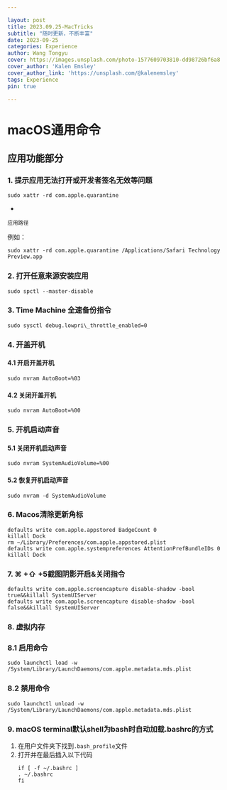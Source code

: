 ```yaml
---

layout: post
title: 2023.09.25-MacTricks
subtitle: "随时更新，不断丰富"
date: 2023-09-25
categories: Experience
author: Wang Tongyu
cover: https://images.unsplash.com/photo-1577609703810-dd98726bf6a8
cover_author: 'Kalen Emsley'
cover_author_link: 'https://unsplash.com/@kalenemsley'
tags: Experience
pin: true

---
```


# macOS通用命令
## 应用功能部分
### 1. 提示应用无法打开或开发者签名无效等问题

```
sudo xattr -rd com.apple.quarantine 
``` 
+
`应用路径`

例如：

```
sudo xattr -rd com.apple.quarantine /Applications/Safari Technology Preview.app
```

### 2. 打开任意来源安装应用
```
sudo spctl --master-disable
```

### 3. Time Machine 全速备份指令
```
sudo sysctl debug.lowpri\_throttle_enabled=0
```

### 4. 开盖开机
#### 4.1 开启开盖开机
```
sudo nvram AutoBoot=%03
```
#### 4.2 关闭开盖开机
```
sudo nvram AutoBoot=%00
```

### 5. 开机启动声音
#### 5.1 关闭开机启动声音
```
sudo nvram SystemAudioVolume=%00
```
#### 5.2 恢复开机启动声音
```
sudo nvram -d SystemAudioVolume
```
### 6. Macos清除更新角标
```
defaults write com.apple.appstored BadgeCount 0
killall Dock
rm ~/Library/Preferences/com.apple.appstored.plist
defaults write com.apple.systempreferences AttentionPrefBundleIDs 0
killall Dock
```
###  7. ⌘ +⇧ +5截图阴影开启&关闭指令
```
defaults write com.apple.screencapture disable-shadow -bool true&&killall SystemUIServer
defaults write com.apple.screencapture disable-shadow -bool false&&killall SystemUIServer
```
### 8. 虚拟内存
<!--mac电脑是将内存当作虚拟内存的，通常是不启用的，启用会降低电脑运行速度-->
### 8.1 启用命令
```
sudo launchctl load -w /System/Library/LaunchDaemons/com.apple.metadata.mds.plist
```
<!--虚拟内存容量无法设置。-->
### 8.2 禁用命令
```
sudo launchctl unload -w /System/Library/LaunchDaemons/com.apple.metadata.mds.plist
```

### 9. macOS terminal默认shell为bash时自动加载.bashrc的方式
1. 在用户文件夹下找到`.bash_profile`文件
2. 打开并在最后插入以下代码
	```
	if [ -f ~/.bashrc ] 
	. ~/.bashrc
	fi
	```
